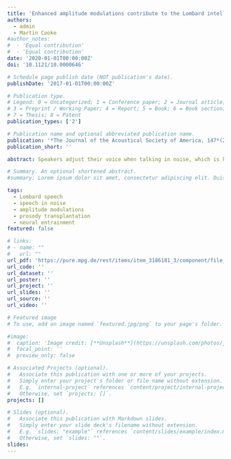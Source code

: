 ```yaml
---
title: 'Enhanced amplitude modulations contribute to the Lombard intelligibility benefit: Evidence from the Nijmegen Corpus of Lombard Speech'
authors:
  - admin
  - Martin Cooke
#author_notes:
#  - 'Equal contribution'
#  - 'Equal contribution'
date: '2020-01-01T00:00:00Z'
doi: '10.1121/10.0000646'

# Schedule page publish date (NOT publication's date).
publishDate: '2017-01-01T00:00:00Z'

# Publication type.
# Legend: 0 = Uncategorized; 1 = Conference paper; 2 = Journal article;
# 3 = Preprint / Working Paper; 4 = Report; 5 = Book; 6 = Book section;
# 7 = Thesis; 8 = Patent
publication_types: ['2']

# Publication name and optional abbreviated publication name.
publication: '*The Journal of the Acoustical Society of America, 147*(2), 721-730, doi:10.1121/10.0000646'
publication_short: ''

abstract: Speakers adjust their voice when talking in noise, which is known as Lombard speech. These acoustic adjustments facilitate speech comprehension in noise relative to plain speech (i.e., speech produced in quiet). However, exactly which characteristics of Lombard speech drive this intelligibility benefit in noise remains unclear. This study assessed the contribution of enhanced amplitude modulations to the Lombard speech intelligibility benefit by demonstrating that (1) native speakers of Dutch in the Nijmegen Corpus of Lombard Speech produce more pronounced amplitude modulations in noise vs in quiet; (2) more enhanced amplitude modulations correlate positively with intelligibility in a speech-in-noise perception experiment; (3) transplanting the amplitude modulations from Lombard speech onto plain speech leads to an intelligibility improvement, suggesting that enhanced amplitude modulations in Lombard speech contribute towards intelligibility in noise. Results are discussed in light of recent neurobiological models of speech perception with reference to neural oscillators phase-locking to the amplitude modulations in speech, guiding the processing of speech.

# Summary. An optional shortened abstract.
#summary: Lorem ipsum dolor sit amet, consectetur adipiscing elit. Duis posuere tellus ac convallis placerat. Proin tincidunt magna sed ex sollicitudin condimentum.

tags: 
  - Lombard speech
  - speech in noise
  - amplitude modulations
  - prosody transplantation
  - neural entrainment
featured: false

# links:
# - name: ""
#   url: ""
url_pdf: 'https://pure.mpg.de/rest/items/item_3186181_3/component/file_3186182/content'
url_code: ''
url_dataset: ''
url_poster: ''
url_project: ''
url_slides: ''
url_source: ''
url_video: ''

# Featured image
# To use, add an image named `featured.jpg/png` to your page's folder.

#image:
#  caption: 'Image credit: [**Unsplash**](https://unsplash.com/photos/jdD8gXaTZsc)'
#  focal_point: ''
#  preview_only: false

# Associated Projects (optional).
#   Associate this publication with one or more of your projects.
#   Simply enter your project's folder or file name without extension.
#   E.g. `internal-project` references `content/project/internal-project/index.md`.
#   Otherwise, set `projects: []`.
projects: []

# Slides (optional).
#   Associate this publication with Markdown slides.
#   Simply enter your slide deck's filename without extension.
#   E.g. `slides: "example"` references `content/slides/example/index.md`.
#   Otherwise, set `slides: ""`.
slides:
---
```


<!-- THIS MARKDOWN BIT IS CURRENTLY COMMENTED OUT









{{% callout note %}}
Click the _Cite_ button above to demo the feature to enable visitors to import publication metadata into their reference management software.
{{% /callout %}}

Supplementary notes can be added here, including [code and math](https://wowchemy.com/docs/content/writing-markdown-latex/).
-->